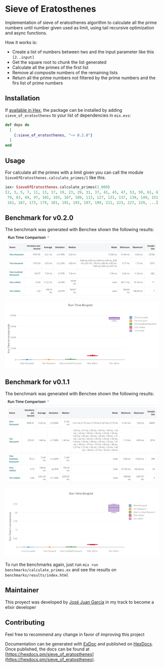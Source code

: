 # Sieve of Eratosthenes

Implementation of sieve of eratosthenes algorithm to calculate all the prime numbers until number given used as limit, using tail recursive optimization and async functions.

How it works is:
* Create a list of numbers between two and the input parameter like this `[2..input]`
* Get the square root to chunk the list generated
* Calculate all the primes of the first list
* Remove al composite numbers of the remaining lists
* Return all the prime numbers not filtered by the prime numbers and the firs list of prime numbers

## Installation

If [available in Hex](https://hex.pm/docs/publish), the package can be installed
by adding `sieve_of_eratosthenes` to your list of dependencies in `mix.exs`:

```elixir
def deps do
  [
    {:sieve_of_eratosthenes, "~> 0.2.0"}
  ]
end
```

## Usage
For calculate all the primes with a limit given you can call the module `SieveOfEratosthenes.calculate_primes/1` like this.
```elixir
iex> SieveOfEratosthenes.calculate_primes(1_000)
[2, 3, 5, 7, 11, 13, 17, 19, 23, 29, 31, 37, 41, 43, 47, 53, 59, 61, 67, 71, 73,
 79, 83, 89, 97, 101, 103, 107, 109, 113, 127, 131, 137, 139, 149, 151, 157,
 163, 167, 173, 179, 181, 191, 193, 197, 199, 211, 223, 227, 229, ...]
```

## Benchmark for v0.2.0
The benchmark was generated with Benchee shown the following results:
![table](benchmarks/0.2.0/table.png)

![chart](benchmarks/0.2.0/chart.png)

## Benchmark for v0.1.1
The benchmark was generated with Benchee shown the following results:
![table](benchmarks/0.1.1/table.png)

![chart](benchmarks/0.1.1/chart.png)

To run the benchmarks again, just run `mix run benchmarks/calculate_primes.ex` and see the results on `benchmarks/results/index.html`

## Maintainer
This proyect was developed by [José Juan García](https://github.com/Freakisimo) in my track to become a elixir developer

## Contributing
Feel free to recommend any change in favor of improving this project

Documentation can be generated with [ExDoc](https://github.com/elixir-lang/ex_doc)
and published on [HexDocs](https://hexdocs.pm). Once published, the docs can
be found at [https://hexdocs.pm/sieve_of_eratosthenes](https://hexdocs.pm/sieve_of_eratosthenes).

